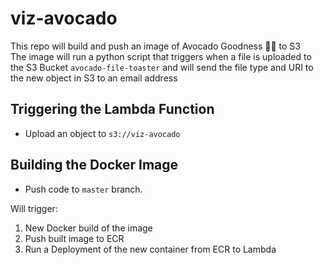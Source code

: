 # viz-avocado
This repo will build and push an image of Avocado Goodness 🥑🥑 to S3  
The image will run a python script that triggers when a file is uploaded to the S3 Bucket `avocado-file-toaster` and will send the file type and URI to the new object in S3 to an email address

## Triggering the Lambda Function

- Upload an object to `s3://viz-avocado`

## Building the Docker Image
- Push code to `master` branch.  

Will trigger:  
1. New Docker build of the image
2. Push built image to ECR
3. Run a Deployment of the new container from ECR to Lambda
